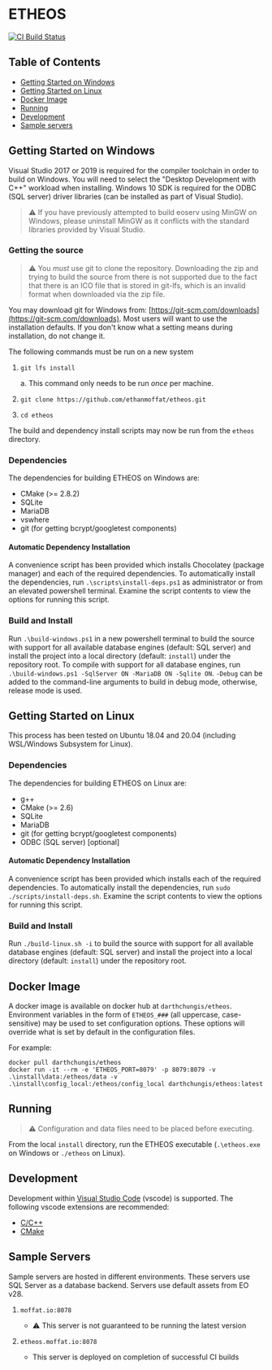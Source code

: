 # ETHEOS

[![CI Build Status](https://ethanmoffat.visualstudio.com/etheos/_apis/build/status/etheos?branchName=master)](https://ethanmoffat.visualstudio.com/etheos/_build/latest?definitionId=13&branchName=master)

## Table of Contents

- [Getting Started on Windows](#getting-started-on-windows)
- [Getting Started on Linux](#getting-started-on-linux)
- [Docker Image](#docker-image)
- [Running](#running)
- [Development](#development)
- [Sample servers](#sample-servers)

## Getting Started on Windows

Visual Studio 2017 or 2019 is required for the compiler toolchain in order to build on Windows. You will need to select the "Desktop Development with C++" workload when installing. Windows 10 SDK is required for the ODBC (SQL server) driver libraries (can be installed as part of Visual Studio).

> ⚠️ If you have previously attempted to build eoserv using MinGW on Windows, please uninstall MinGW as it conflicts with the standard libraries provided by Visual Studio.

### Getting the source

> ⚠️ You *must* use git to clone the repository. Downloading the zip and trying to build the source from there is not supported due to the fact that there is an ICO file that is stored in git-lfs, which is an invalid format when downloaded via the zip file.

You may download git for Windows from: [https://git-scm.com/downloads](https://git-scm.com/downloads). Most users will want to use the installation defaults. If you don't know what a setting means during installation, do not change it.

The following commands must be run on a new system
1. `git lfs install`

    a. This command only needs to be run *once* per machine.

2. `git clone https://github.com/ethanmoffat/etheos.git`
3. `cd etheos`

The build and dependency install scripts may now be run from the `etheos` directory.

### Dependencies

The dependencies for building ETHEOS on Windows are:

- CMake (>= 2.8.2)
- SQLite
- MariaDB
- vswhere
- git (for getting bcrypt/googletest components)

#### Automatic Dependency Installation

A convenience script has been provided which installs Chocolatey (package manager) and each of the required dependencies. To automatically install the dependencies, run `.\scripts\install-deps.ps1` as administrator or from an elevated powershell terminal. Examine the script contents to view the options for running this script.

### Build and Install

Run `.\build-windows.ps1` in a new powershell terminal to build the source with support for all available database engines (default: SQL server) and install the project into a local directory (default: `install`) under the repository root. To compile with support for all database engines, run `.\build-windows.ps1 -SqlServer ON -MariaDB ON -Sqlite ON`. `-Debug` can be added to the command-line arguments to build in debug mode, otherwise, release mode is used.

## Getting Started on Linux

This process has been tested on Ubuntu 18.04 and 20.04 (including WSL/Windows Subsystem for Linux).

### Dependencies

The dependencies for building ETHEOS on Linux are:

- g++
- CMake (>= 2.6)
- SQLite
- MariaDB
- git (for getting bcrypt/googletest components)
- ODBC (SQL server) [optional]

#### Automatic Dependency Installation

A convenience script has been provided which installs each of the required dependencies. To automatically install the dependencies, run `sudo ./scripts/install-deps.sh`. Examine the script contents to view the options for running this script.

### Build and Install

Run `./build-linux.sh -i` to build the source with support for all available database engines (default: SQL server) and install the project into a local directory (default: `install`) under the repository root.

## Docker Image

A docker image is available on docker hub at `darthchungis/etheos`. Environment variables in the form of `ETHEOS_###` (all uppercase, case-sensitive) may be used to set configuration options. These options will override what is set by default in the configuration files.

For example:

```
docker pull darthchungis/etheos
docker run -it --rm -e 'ETHEOS_PORT=8079' -p 8079:8079 -v .\install\data:/etheos/data -v .\install\config_local:/etheos/config_local darthchungis/etheos:latest
```

## Running

> ⚠️ Configuration and data files need to be placed before executing.

From the local `install` directory, run the ETHEOS executable (`.\etheos.exe` on Windows or `./etheos` on Linux).

## Development

Development within [Visual Studio Code](https://code.visualstudio.com/) (vscode) is supported. The following vscode extensions are recommended:

- [C/C++](https://marketplace.visualstudio.com/items?itemName=ms-vscode.cpptools)
- [CMake](https://marketplace.visualstudio.com/items?itemName=twxs.cmake)

## Sample Servers

Sample servers are hosted in different environments. These servers use SQL Server as a database backend. Servers use default assets from EO v28.

1. `moffat.io:8078`
   - ⚠️ This server is not guaranteed to be running the latest version

2. `etheos.moffat.io:8078`
   - This server is deployed on completion of successful CI builds
